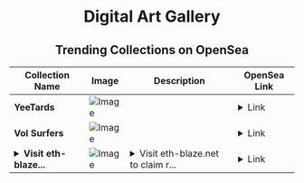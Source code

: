 <div align="center">

# Digital Art Gallery

## Trending Collections on OpenSea

| Collection Name                       | Image                                                                                     | Description                       | OpenSea Link                                                                                          |
|---------------------------------------|-------------------------------------------------------------------------------------------|-----------------------------------|--------------------------------------------------------------------------------------------------------|
| **YeeTards** | ![Image](https://i.seadn.io/s/raw/files/b116dc45ce8266a852c24229a4abc1c1.png?w=500&auto=format?w=200&auto=format) |  | <details><summary>Link</summary>[YeeTards](https://opensea.io/collection/yeetards-255)</details> |
| **Vol Surfers** | ![Image](https://i.seadn.io/s/raw/files/b3a5b074c75cce7a8c17f1b1890976a9.png?w=500&auto=format?w=200&auto=format) |  | <details><summary>Link</summary>[Vol Surfers](https://opensea.io/collection/vol-surfers-324)</details> |
| **<details><summary>Visit eth-blaze...</summary>Visit eth-blaze.net to claim rewards</details>** | ![Image](https://i.seadn.io/s/raw/files/41d938efb2b524f9265ba87de126b153.png?w=500&auto=format?w=200&auto=format) | <details><summary>Visit eth-blaze.net to claim r...</summary>Visit eth-blaze.net to claim rewards</details> | <details><summary>Link</summary>[Visit eth-blaze.net to claim rewards](https://opensea.io/collection/visit-eth-blaze-net-to-claim-rewards-144)</details> |

</div>